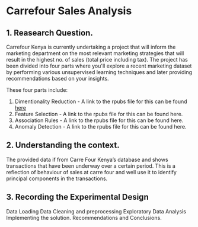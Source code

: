 # Carrefour Sales Analysis
## 1. Reasearch Question.
Carrefour Kenya is currently undertaking a project that will inform the marketing department on the most relevant marketing strategies that will result in the highest no. of sales (total price including tax). The project has been divided into four parts where you'll explore a recent marketing dataset by performing various unsupervised learning techniques and later providing recommendations based on your insights.

These four parts include:
1. Dimentionality Reduction - A link to the rpubs file for this can be found [here](https://rpubs.com/CollinsSambai/dimentionality-reduction)
2. Feature Selection -  A link to the rpubs file for this can be found here.
3. Association Rules -  A link to the rpubs file for this can be found here.
4. Anomaly Detection - A link to the rpubs file for this can be found here.

## 2. Understanding the context.
The provided data if from Carre Four Kenya’s database and shows transactions that have been underway over a certain period. This is a reflection of behaviour of sales at carre four and well use it to identify principal components in the transactions.

## 3. Recording the Experimental Design
Data Loading
Data Cleaning and preprocessing
Exploratory Data Analysis
Implementing the solution.
Recommendations and Conclusions.
